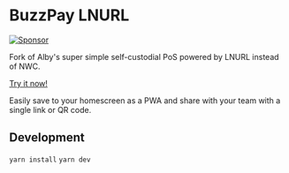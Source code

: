 # BuzzPay LNURL

[![Sponsor](https://lnfly.albylabs.com/api/apps/386/proxy/api/badge/dfc4fac8-3ada-4d4f-aaa5-ca742ee2ad96)](https://lnfly.albylabs.com/api/apps/386/view?project=dfc4fac8-3ada-4d4f-aaa5-ca742ee2ad96)

Fork of Alby's super simple self-custodial PoS powered by LNURL instead of NWC.

[Try it now!](https://rolznz.github.io/pos-lnurl/)

Easily save to your homescreen as a PWA and share with your team with a single link or QR code.

## Development

`yarn install`
`yarn dev`
